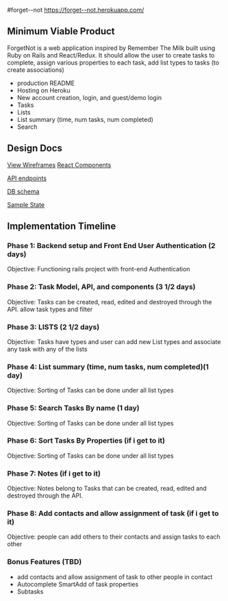 #forget--not
  https://forget--not.herokuapp.com/

## Minimum Viable Product
ForgetNot is a web application inspired by Remember The Milk built using Ruby on Rails and React/Redux. It should allow the user to create tasks to complete, assign various properties
to each task, add list types to tasks (to create associations)

 * production README
 * Hosting on Heroku
 * New account creation, login, and guest/demo login
 * Tasks
 * Lists
 * List summary (time, num tasks, num completed)
 * Search

## Design Docs

 [View Wireframes](https://github.com/bkargaw/forget_not/tree/master/docs/wireframes)
 [React Components](https://github.com/bkargaw/forget_not/blob/master/docs/component-hierarchy.md)

 [API endpoints](https://github.com/bkargaw/forget_not/blob/master/docs/api-endpoints.md)

 [DB schema](https://github.com/bkargaw/forget_not/blob/master/docs/schema.md)

 [Sample State](https://github.com/bkargaw/forget_not/blob/master/docs/sample-state.md)

## Implementation Timeline

### Phase 1: Backend setup and Front End User Authentication (2 days)

 Objective: Functioning rails project with front-end Authentication

### Phase 2: Task Model, API, and components (3 1/2 days)

 Objective: Tasks can be created, read, edited and destroyed through the API.
            allow task types and filter

### Phase 3: LISTS (2 1/2 days)

 Objective: Tasks have types and user can add new List types and
    associate any task with any of the lists


### Phase 4: List summary (time, num tasks, num completed)(1 day)

Objective: Sorting of Tasks can be done under all list types

### Phase 5: Search Tasks By name (1 day)

 Objective: Sorting of Tasks can be done under all list types

### Phase 6: Sort Tasks By Properties (if i get to it)

 Objective: Sorting of Tasks can be done under all list types

### Phase 7: Notes (if i get to it)

 Objective: Notes belong to Tasks that can be created, read, edited and destroyed through the API.


### Phase 8: Add contacts and allow assignment of task (if i get to it)

 Objective: people can add others to their contacts and assign tasks to each other


### Bonus Features (TBD)
  * add contacts and allow assignment of task to other people in contact
  * Autocomplete SmartAdd of task properties
  * Subtasks
